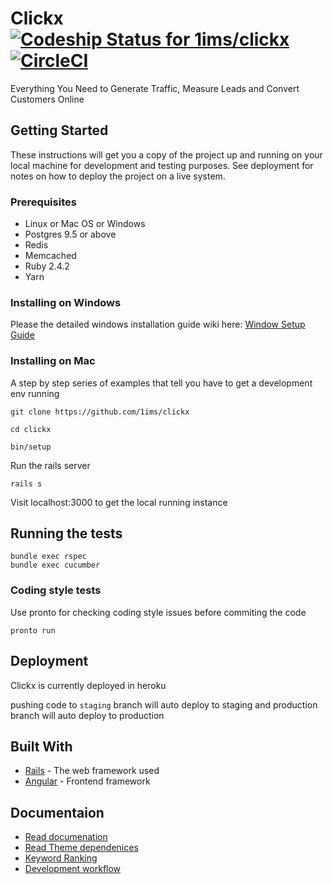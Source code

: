 # Clickx[ ![Codeship Status for 1ims/clickx](https://app.codeship.com/projects/53729310-06e5-0135-1ec3-620605e29639/status?branch=master)](https://app.codeship.com/projects/213933) [![CircleCI](https://circleci.com/gh/1ims/clickx.svg?style=svg&circle-token=c06cc3d412274d2d11e5987244af9d9f3d979c9a)](https://circleci.com/gh/1ims/clickx)

Everything You Need to Generate Traffic, Measure Leads and Convert Customers Online

## Getting Started

These instructions will get you a copy of the project up and running on your local machine for development and testing purposes. See deployment for notes on how to deploy the project on a live system.

### Prerequisites

* Linux or Mac OS or Windows
* Postgres 9.5 or above
* Redis
* Memcached
* Ruby 2.4.2
* Yarn

### Installing on Windows

Please the detailed windows installation guide wiki here: [Window Setup Guide](https://github.com/1ims/clickx/wiki/Windows-Setup-Guide)

### Installing on Mac

A step by step series of examples that tell you have to get a development env running

```
git clone https://github.com/1ims/clickx
```
```
cd clickx
```
```
bin/setup
```
Run the rails server
```
rails s
```
Visit localhost:3000 to get the local running instance

## Running the tests

```
bundle exec rspec
bundle exec cucumber
```

### Coding style tests

Use pronto for checking coding style issues before commiting the code

```
pronto run
```

## Deployment

Clickx is currently deployed in heroku

pushing code to `staging` branch will auto deploy to staging and production branch will auto deploy to production

## Built With

* [Rails](http://rubyonrails.org/) - The web framework used
* [Angular](https://angular.io/) - Frontend framework


## Documentaion

* [Read documenation](frontend-doc.md)
* [Read Theme dependenices](theme-doc.md)
* [Keyword Ranking](https://github.com/1ims/clickx/wiki/Keyword-Ranking-API)
* [Development workflow](https://github.com/1ims/clickx/wiki/Development-Workflow)



